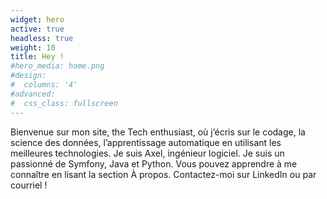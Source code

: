 ```yaml
---
widget: hero
active: true
headless: true
weight: 10
title: Hey !
#hero_media: home.png
#design:
#  columns: '4'
#advanced:
#  css_class: fullscreen
---
```


Bienvenue sur mon site, the Tech enthusiast, où j’écris sur le codage, la science des données, l’apprentissage automatique en utilisant les meilleures technologies. Je suis Axel, ingénieur logiciel. Je suis un passionné de Symfony, Java et Python. Vous pouvez apprendre à me connaître en lisant la section À propos. Contactez-moi sur LinkedIn ou par courriel !